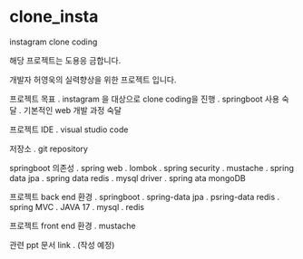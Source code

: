 # clone_insta
instagram clone coding

해당 프로젝트는 도용응 금합니다.


개발자 허영욱의 실력향상을 위한 프로젝트 입니다.

프로젝트 목표
 . instagram 을 대상으로 clone coding을 진행
 . springboot 사용 숙달
 . 기본적인 web 개발 과정 숙달
 
프로젝트 IDE
 . visual studio code
 
저장소
 . git repository
 
springboot 의존성
 . spring web
 . lombok
 . spring security
 . mustache 
 . spring data jpa
 . spring data redis
 . mysql driver
 . spring ata mongoDB
 
프로젝트 back end 환경
 . springboot
 . spring-data jpa
 . psring-data redis
 . spring MVC
 . JAVA 17
 . mysql 
 . redis
 
프로젝트 front end 환경
 . mustache
 
관련 ppt 문서 link
 . (작성 예정)